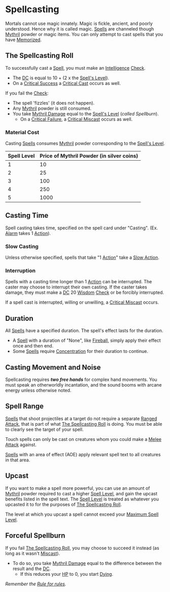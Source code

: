 # Spellcasting

Mortals cannot use magic innately. Magic is fickle, ancient, and poorly understood. Hence why it is called magic. [Spells](Spells.md) are channeled though [Mythril](Mythril.md) powder or magic items. You can only attempt to cast spells that you have [Memorized](Spell%20Memorization.md).

## The Spellcasting Roll

To successfully cast a [Spell](Spells.md), you must make an [Intelligence](../Player%20Characters/Chosen%20Statistics/Intelligence.md) [Check](../Game%20Procedures/Check.md).

- The [DC](../Game%20Procedures/DC.md) is equal to 10 + (2 x the [Spell's Level](Spell%20Level.md)).
- On a [Critical Success](../Game%20Procedures/Dice%20Rolls/Critical%20Success.md) a [Critical Cast](../Game%20Procedures/Dice%20Rolls/Critical%20Cast.md) occurs as well.

If you fail the [Check](../Game%20Procedures/Check.md):

- The spell 'fizzles' (it does not happen).
- Any [Mythril](Mythril.md) powder is still consumed.
- You take [Mythril Damage](../Damage%20Types/Mythril%20Damage.md) equal to the [Spell's Level](Spell%20Level.md) (*called Spellburn*).
	- On a [Critical Failure](../Game%20Procedures/Dice%20Rolls/Critical%20Failure.md), a [Critical Miscast](../Game%20Procedures/Dice%20Rolls/Critical%20Miscast.md) occurs as well.

### Material Cost

Casting [Spells](Spells.md) consumes [Mythril](Mythril.md) powder corresponding to the [Spell's Level](Spell%20Level.md).

| Spell Level | Price of Mythril Powder (in silver coins) |
| ----------- | ----------------------------------------- |
| 1           | 10                                        |
| 2           | 25                                        |
| 3           | 100                                       |
| 4           | 250                                       |
| 5           | 1000                                      |

## Casting Time

Spell casting takes time, specified on the spell card under "Casting". (Ex. [Alarm](Spells/Mythril%20Spells/Level%201/Alarm.md) takes 1 [Action](../Game%20Procedures/Action.md)).

### Slow Casting

Unless otherwise specified, spells that take "1 [Action](../Game%20Procedures/Action.md)" take a [Slow Action](../Game%20Procedures/Action.md#Slow%20Action).

### Interruption

Spells with a casting time longer than 1 [Action](../Game%20Procedures/Action.md) can be interrupted. The caster may choose to interrupt their own casting. If the caster takes damage, they must make a [DC](../Game%20Procedures/DC.md) 20 [Wisdom](../Player%20Characters/Chosen%20Statistics/Wisdom.md) [Check](../Game%20Procedures/Check.md) or be forcibly interrupted.

If a spell cast is interrupted, willing or unwilling, a [Critical Miscast](../Game%20Procedures/Dice%20Rolls/Critical%20Miscast.md) occurs.

## Duration

All [Spells](Spells.md) have a specified duration. The spell's effect lasts for the duration.

- A [Spell](Spells.md) with a duration of "None", like [Fireball](Spells/Mythril%20Spells/Level%203/Fireball.md), simply apply their effect once and then end.
- Some [Spells](Spells.md) require [Concentration](Concentration.md) for their duration to continue.

## Casting Movement and Noise

Spellcasting requires ***two free hands*** for complex hand movements. You must speak an otherworldly incantation, and the sound booms with arcane energy unless otherwise noted.

## Spell Range

[Spells](Spells.md) that shoot projectiles at a target do not require a separate [Ranged Attack](../Game%20Procedures/Ranged%20Attack.md), that is part of what [The Spellcasting Roll](Spellcasting.md#The%20Spellcasting%20Roll) is doing. You must be able to clearly see the target of your spell.

Touch spells can only be cast on creatures whom you could make a [Melee Attack](../Game%20Procedures/Melee%20Attack.md) against.

[Spells](Spells.md) with an area of effect (AOE) apply relevant spell text to all creatures in that area.

## Upcast

If you want to make a spell more powerful, you can use an amount of [Mythril](Mythril.md) powder required to cast a higher [Spell Level](Spell%20Level.md), and gain the upcast benefits listed in the spell text. The [Spell Level](Spell%20Level.md) is treated as whatever you upcasted it to for the purposes of [The Spellcasting Roll](Spellcasting.md#The%20Spellcasting%20Roll).

The level at which you upcast a spell cannot exceed your [Maximum Spell Level](Spell%20Level.md#Max%20Spell%20Level).

## Forceful Spellburn

If you fail [The Spellcasting Roll](Spellcasting.md#The%20Spellcasting%20Roll), you may choose to succeed it instead (as long as it wasn't [Miscast](../Game%20Procedures/Dice%20Rolls/Critical%20Miscast.md)).

- To do so, you take [Mythril Damage](../Damage%20Types/Mythril%20Damage.md) equal to the difference between the result and the [DC](../Game%20Procedures/DC.md).
	- If this reduces your [HP](../Player%20Characters/Derived%20Statistics/Health%20Points.md) to 0, you start [Dying](../Conditions/Dying.md).

*Remember the [Rule for rules](../Foreword/Rule%20for%20rules.md).*
